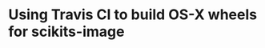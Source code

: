 Using Travis CI to build OS-X wheels for scikits-image
======================================================


